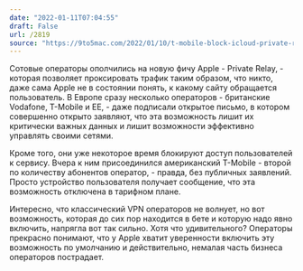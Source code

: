 ```yaml
---
date: "2022-01-11T07:04:55"
draft: False
url: /2819
source: "https://9to5mac.com/2022/01/10/t-mobile-block-icloud-private-relay/"
---
```


Сотовые операторы ополчились на новую фичу Apple - Private Relay, - которая позволяет проксировать трафик таким образом, что никто, даже сама Apple не в состоянии понять, к какому сайту обращается пользователь. В Европе сразу несколько операторов - британские Vodafone, T-Mobile и EE, - даже подписали открытое письмо, в котором совершенно открыто заявляют, что эта возможность лишит их критически важных данных и лишит возможности эффективно управлять своими сетями. 

Кроме того, они уже некоторое время блокируют доступ пользователей к сервису. Вчера к ним присоединился американский T-Mobile - второй по количеству абонентов оператор, - правда, без публичных заявлений. Просто устройство пользователя получает сообщение, что эта возможность отключена в тарифном плане.

Интересно, что классический VPN операторов не волнует, но вот возможность, которая до сих пор находится в бете и которую надо явно включить, напрягла вот так сильно. Хотя что удивительного? Операторы прекрасно понимают, что у Apple хватит уверенности включить эту возможность по умолчанию и действительно, немалая часть бизнеса операторов пострадает.
